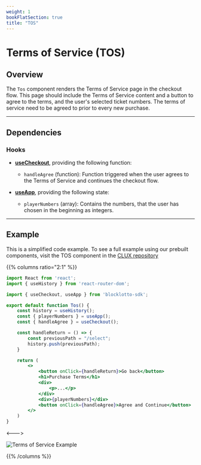 ```yaml
---
weight: 1
bookFlatSection: true
title: "TOS"
---
```


# Terms of Service (TOS)

## Overview

The `Tos` component renders the Terms of Service page in the checkout flow. This page should include the Terms of Service content and a button to agree to the terms, and the user's selected ticket numbers. The terms of service need to be agreed to prior to every new purchase.

---

## Dependencies

### Hooks

* [**useCheckout**](/docs/hooks/use-checkout/), providing the following function:
    + `handleAgree` (function): Function triggered when the user agrees to the Terms of Service and continues the checkout flow.

* [**useApp**](/docs/hooks/use-app/), providing the following state:
    + `playerNumbers` (array): Contains the numbers, that the user has chosen in the beginning as integers.  

---
## Example

This is a simplified code example. To see a full example using our prebuilt components, visit the TOS component in the [CLUX repository](https://github.com/Marianas-Rai-Corp/clux/blob/main/src/app/Checkout/Tos/index.js)

{{% columns ratio="2:1" %}}

```jsx
import React from 'react';
import { useHistory } from 'react-router-dom';

import { useCheckout, useApp } from 'blocklotto-sdk';

export default function Tos() {
    const history = useHistory();
    const { playerNumbers } = useApp();
    const { handleAgree } = useCheckout();

    const handleReturn = () => {
        const previousPath = "/select";
        history.push(previousPath);
    }

    return (
        <>
            <button onClick={handleReturn}>Go back</button>
            <h1>Purchase Terms</h1>
            <div>
                <p>...</p>
            </div>
            <div>{playerNumbers}</div>
            <button onClick={handleAgree}>Agree and Continue</button>
        </>
    )
}

```

<--->

![Terms of Service Example](/checkout/tos-example.png)

{{% /columns %}}
